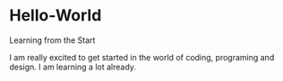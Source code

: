 # Hello-World
Learning from the Start

I am really excited to get started in the world of coding, programing and design. I am learning a lot already.
